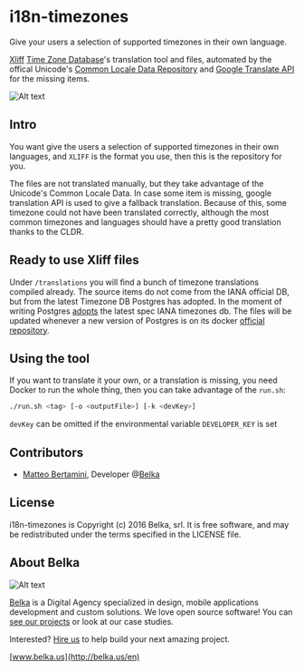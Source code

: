 # i18n-timezones
Give your users a selection of supported timezones in their own language.

[Xliff](http://www.oasis-open.org/committees/xliff/documents/xliff-specification.htm) [Time Zone Database](https://www.iana.org/time-zones)'s translation tool and files, automated by the offical Unicode's [Common Locale Data Repository](http://cldr.unicode.org/) and [Google Translate API](https://cloud.google.com/translate/docs/languages) for the missing items.

![Alt text](https://img.shields.io/badge/license-MIT-green.svg?style=flat)



## Intro
You want give the users a selection of supported timezones in their own languages, and `XLIFF` is the
 format you use, then this is the repository for you.

The files are not translated manually, but they take advantage of the Unicode's Common Locale Data.
In case some item is missing, google translation API is used to give a fallback translation.
Because of this, some timezone could not have been translated correctly, although the most common
timezones and languages should have a pretty good translation thanks to the CLDR.


## Ready to use Xliff files
Under `/translations` you will find a bunch of timezone translations compiled already. The source items do not come from
   the IANA official DB, but from the latest Timezone DB Postgres has adopted.
   In the moment of writing Postgres [adopts](https://github.com/postgres/postgres/blob/REL9_6_STABLE/src/timezone/README) the latest spec IANA timezones db.
   The files will be updated whenever a new version of Postgres is on its docker [official repository](https://hub.docker.com/_/postgres/).

## Using the tool
If you want to translate it your own, or a translation is missing, you need Docker to run the whole thing, then you can take advantage
of the `run.sh`:

```bash
./run.sh <tag> [-o <outputFile>] [-k <devKey>]
```

`devKey` can be omitted if the environmental variable `DEVELOPER_KEY` is set

## Contributors
- [Matteo Bertamini](https://github.com/bertuz), Developer @[Belka](https://github.com/BelkaLab)

## License
i18n-timezones is Copyright (c) 2016 Belka, srl. It is free software, and may be redistributed under the terms specified in the LICENSE file.

## About Belka
![Alt text](http://s2.postimg.org/rcjk3hf5x/logo_rosso.jpg)

[Belka](http://belka.us/en) is a Digital Agency specialized in design, mobile applications development and custom solutions.
We love open source software! You can [see our projects](http://belka.us/en/portfolio/) or look at our case studies.

Interested? [Hire us](http://belka.us/en/contacts/) to help build your next amazing project.

[www.belka.us](http://belka.us/en)
